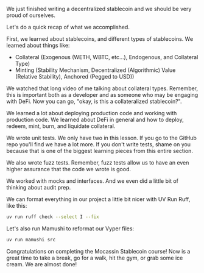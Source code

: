 We just finished writing a decentralized stablecoin and we should be very proud of ourselves. 

Let's do a quick recap of what we accomplished.

First, we learned about stablecoins, and different types of stablecoins. We learned about things like:

- Collateral (Exogenous (WETH, WBTC, etc...), Endogenous, and Collateral Type)
- Minting (Stability Mechanism, Decentralized (Algorithmic) Value (Relative Stability), Anchored (Pegged to USD))

We watched that long video of me talking about collateral types. Remember, this is important both as a developer and as someone who may be engaging with DeFi. Now you can go, "okay, is this a collateralized stablecoin?". 

We learned a lot about deploying production code and working with production code. We learned about DeFi in general and how to deploy, redeem, mint, burn, and liquidate collateral.

We wrote unit tests. We only have two in this lesson. If you go to the GitHub repo you'll find we have a lot more. If you don't write tests, shame on you because that is one of the biggest learning pieces from this entire section.

We also wrote fuzz tests. Remember, fuzz tests allow us to have an even higher assurance that the code we wrote is good. 

We worked with mocks and interfaces. And we even did a little bit of thinking about audit prep. 

We can format everything in our project a little bit nicer with UV Run Ruff, like this:

```bash
uv run ruff check --select I --fix
```

Let's also run Mamushi to reformat our Vyper files:

```bash
uv run mamushi src
```

Congratulations on completing the Mocassin Stablecoin course! 
Now is a great time to take a break, go for a walk, hit the gym, or grab some ice cream. We are almost done! 
